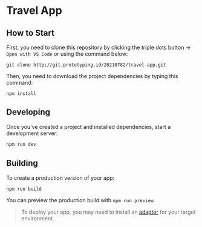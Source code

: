 # Travel App

## How to Start

First, you need to clone this repository by clicking the triple dots button &rarr; `Open with VS Code` or using the command below:
```
git clone http://git.prototyping.id/20210782/travel-app.git
```

Then, you need to download the project dependencies by typing this command:
```
npm install
```
## Developing

Once you've created a project and installed dependencies, start a development server:

```bash
npm run dev
```

## Building

To create a production version of your app:

```bash
npm run build
```

You can preview the production build with `npm run preview`.

> To deploy your app, you may need to install an [adapter](https://svelte.dev/docs/kit/adapters) for your target environment.